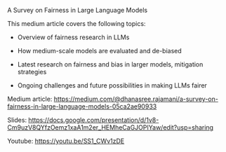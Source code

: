 A Survey on Fairness in Large Language Models

This medium article covers the following topics:

- Overview of fairness research in LLMs

- How medium-scale models are evaluated and de-biased 

- Latest research on fairness and bias in larger models, mitigation strategies

- Ongoing challenges  and future possibilities in making LLMs fairer
  

Medium article: https://medium.com/@dhanasree.rajamani/a-survey-on-fairness-in-large-language-models-05ca2ae90933

Slides: https://docs.google.com/presentation/d/1v8-Cm9uzV8QYfzOemz1xaA1m2er_HEMheCaGJOPIYaw/edit?usp=sharing

Youtube: https://youtu.be/SS1_CWv1zDE

